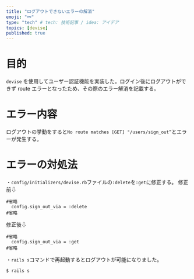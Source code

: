 ```yaml
---
title: "ログアウトできないエラーの解消"
emoji: "🗝️"
type: "tech" # tech: 技術記事 / idea: アイデア
topics: [devise]
published: true
---
```

# 目的
```devise``` を使用してユーザー認証機能を実装した。ログイン後にログアウトができず route エラーとなったため、その際のエラー解消を記載する。


# エラー内容
ログアウトの挙動をすると```No route matches [GET] "/users/sign_out”```とエラーが発生する。
# エラーの対処法

・```config/initializers/devise.rb```ファイルの```:delete```を```:get```に修正する。
修正前⇩
```
#省略
  config.sign_out_via = :delete
#省略
```

修正後⇩
```
#省略
  config.sign_out_via = :get
#省略
```

・```rails s```コマンドで再起動するとログアウトが可能になりました。
```
$ rails s
```